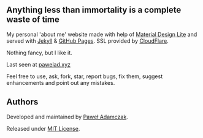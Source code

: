 ## Anything less than immortality is a complete waste of time
My personal 'about me' website made with help of [Material Design Lite][mdl]
and served with [Jekyll][jekyll] & [GitHub Pages][ghp]. SSL provided by 
[CloudFlare][cloudflare].

Nothing fancy, but I like it.

Last seen at [pawelad.xyz](https://pawelad.xyz/)

Feel free to use, ask, fork, star, report bugs, fix them, suggest enhancements
and point out any mistakes.

## Authors
Developed and maintained by [Paweł Adamczak][github pawelad].

Released under [MIT License][license].

[mdl]: https://www.getmdl.io/
[jekyll]: https://jekyllrb.com/
[ghp]: https://pages.github.com/
[cloudflare]: https://www.cloudflare.com/
[github pawelad]: https://github.com/pawelad
[license]: https://github.com/pawelad/pawelad.github.io/blob/master/LICENSE